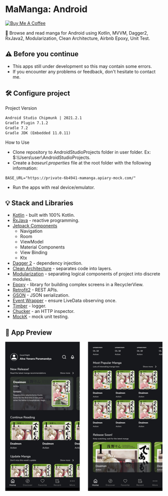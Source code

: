 # MaManga: Android
<a href="https://www.buymeacoffee.com/alvayonara" target="_blank"><img src="https://cdn.buymeacoffee.com/buttons/v2/default-yellow.png" alt="Buy Me A Coffee" style="height: 40px !important;width: 170px !important;" ></a>

🎎 Browse and read manga for Android using Kotlin, MVVM, Dagger2, RxJava2, Modularization, Clean Architecture, Airbnb Epoxy, Unit Test.

## ⚠️ Before you continue
* This apps still under development so this may contain some errors.<br>
* If you encounter any problems or feedback, don't hesitate to contact me.

## 🛠 Configure project
Project Version
```
Android Studio Chipmunk | 2021.2.1
Gradle Plugin 7.1.2
Gradle 7.2
Gradle JDK (Embedded 11.0.11)
```
How to Use
- Clone repository to AndroidStudioProjects folder in user folder. Ex: $:\Users\user\AndroidStudioProjects\.
- Create a _baseurl.properties_ file at the root folder with the following information:
```
BASE_URL="https://private-6b4941-mamanga.apiary-mock.com/"
```
- Run the apps with real device/emulator.

## 💡 Stack and Libraries
* [Kotlin](https://https://kotlinlang.org/) - built with 100% Kotlin.
* [RxJava](https://github.com/ReactiveX/RxJava/) - reactive programming.
* [Jetpack Components](https://developer.android.com/jetpack/)
  - Navigation
  - Room
  - ViewModel
  - Material Components
  - View Binding
  - Ktx
* [Dagger 2](https://dagger.dev/) - dependency injection.
* [Clean Architecture](https://blog.cleancoder.com/uncle-bob/2012/08/13/the-clean-architecture.html) - separates code into layers.
* [Modularization](https://developer.android.com/guide/app-bundle/play-feature-delivery/) - separating logical components of project into discrete modules.
* [Epoxy](https://github.com/airbnb/epoxy) - library for building complex screens in a RecyclerView.
* [Retrofit2](https://github.com/square/retrofit/) - REST APIs.
* [GSON](https://github.com/google/gson/) - JSON serialization.
* [Event Wrapper](https://medium.com/androiddevelopers/livedata-with-snackbar-navigation-and-other-events-the-singleliveevent-case-ac2622673150) - ensure LiveData observing once. 
* [Timber](https://github.com/JakeWharton/timber/) - logger.
* [Chucker](https://github.com/ChuckerTeam/chucker/) - an HTTP inspector.
* [MockK](https://mockk.io/) - mock unit testing.

## 📱 App Preview
<img src="https://github.com/alvayonara/mamanga-android/blob/main/art/app-preview.png" width="500"/>
